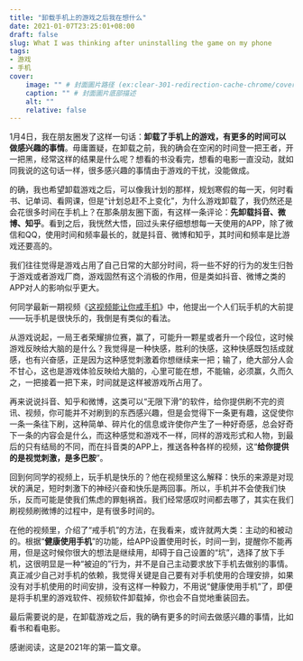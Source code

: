 ```yaml
---
title: "卸载手机上的游戏之后我在想什么"
date: 2021-01-07T23:25:01+08:00
draft: false
slug: What I was thinking after uninstalling the game on my phone
tags:
- 游戏
- 手机
cover:
    image: "" # 封面圖片路径 (ex:clear-301-redirection-cache-chrome/cover.jpg)
    caption: "" # 封面圖片底部描述
    alt: ""
    relative: false
---
```

1月4日，我在朋友圈发了这样一句话：**卸载了手机上的游戏，有更多的时间可以做感兴趣的事情**。毋庸置疑，在卸载之前，我的确会在空闲的时间登一把王者，开一把黑，经常这样的结果是什么呢？想看的书没看完，想看的电影一直没动，就如同我说的这句话一样，很多感兴趣的事情由于游戏的干扰，没能做成。

的确，我也希望卸载游戏之后，可以像我计划的那样，规划寒假的每一天，何时看书、记单词、看网课，但是“计划总赶不上变化”，为什么游戏卸载了，我仍然还是会花很多时间在手机上？在那条朋友圈下面，有这样一条评论：**先卸载抖音、微博、知乎**。看到之后，我恍然大悟，回过头来仔细想想每一天使用的APP，除了微信和QQ，使用时间和频率最长的，就是抖音、微博和知乎，其时间和频率是比游戏还要高的。

我们往往觉得是游戏占用了自己日常的大部分时间，将一些不好的行为的发生归咎于游戏或者游戏厂商，游戏固然有这个消极的作用，但是类如抖音、微博之类的APP对人的影响似乎更大。

何同学最新一期视频《[这视频能让你戒手机](https://www.bilibili.com/video/BV1ev411x7en)》中，他提出一个人们玩手机的大前提——玩手机是很快乐的，我倒是有类似的看法。

从游戏说起，一局王者荣耀排位赛，赢了，可能升一颗星或者升一个段位，这时候游戏反映给大脑的是什么？我觉得是一种快感，胜利的快感，这种快感既包括成就感，也有兴奋感，正是因为这种感觉刺激着你想继续来一把；输了，绝大部分人会不甘心，这也是游戏体验反映给大脑的，心里可能在想，不能输，必须赢，久而久之，一把接着一把下来，时间就是这样被游戏所占用了。

再来说说抖音、知乎和微博，这类可以“无限下滑”的软件，给你提供刷不完的资讯、视频，你可能并不对刷到的东西感兴趣，但是会觉得下一条更有趣，这促使你一条一条往下刷，这种简单、碎片化的信息或许使你产生了一种好奇感，总会好奇下一条的内容会是什么，而这种感觉和游戏不一样，同样的游戏形式和人物，到最后的只有结局的不同，而在抖音类的APP上，推送各种各样的视频，这“**给你提供的是视觉刺激，是多巴胺**”。

回到何同学的视频上，玩手机是快乐的？他在视频里这么解释：快乐的来源是对现状的满足，短时刺激下的神经兴奋和快乐是两回事。所以，手机并不会使我们快乐，反而可能是使我们焦虑的罪魁祸首。我们经常感叹时间都去哪了，其实在我们刷视频刷微博的过程中，是有很多时间的。

在他的视频里，介绍了“戒手机”的方法，在我看来，或许就两大类：主动的和被动的。根据“**健康使用手机**”的功能，给APP设置使用时长，时间一到，提醒你不能再用，但是这时候你很大的想法是继续用，却碍于自己设置的“坑”，选择了放下手机，这很明显是一种“被迫的”行为，并不是自己主动要求放下手机去做别的事情。真正减少自己对手机的依赖，我觉得关键是自己要有对手机使用的合理安排，如果没有对手机使用的时间安排，没有这样一种毅力，不用说“健康使用手机”了，即便是将手机里的游戏软件、视频软件卸载掉，你也会不自觉地重装回去。

最后需要说的是，在卸载游戏之后，我的确有更多的时间去做感兴趣的事情，比如看书和看电影。

感谢阅读，这是2021年的第一篇文章。
